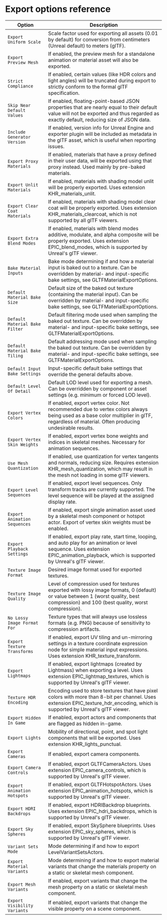 # Export options reference

Option                         | Description
-------------------------------| ----------------------------------------------------------------------------------------------------------------------------
`Export Uniform Scale`         | Scale factor used for exporting all assets (0.01 by default) for conversion from centimeters (Unreal default) to meters (glTF).
`Export Preview Mesh`          | If enabled, the preview mesh for a standalone animation or material asset will also be exported.
`Strict Compliance`            | If enabled, certain values (like HDR colors and light angles) will be truncated during export to strictly conform to the formal glTF specification.
`Skip Near Default Values`     | If enabled, floating-point-based JSON properties that are nearly equal to their default value will not be exported and thus regarded as exactly default, reducing size of JSON data.
`Include Generator Version`    | If enabled, version info for Unreal Engine and exporter plugin will be included as metadata in the glTF asset, which is useful when reporting issues.
`Export Proxy Materials`       | If enabled, materials that have a proxy defined in their user data, will be exported using that proxy instead. Used mainly by pre-baked materials.
`Export Unlit Materials`       | If enabled, materials with shading model unlit will be properly exported. Uses extension KHR_materials_unlit.
`Export Clear Coat Materials`  | If enabled, materials with shading model clear coat will be properly exported. Uses extension KHR_materials_clearcoat, which is not supported by all glTF viewers.
`Export Extra Blend Modes`     | If enabled, materials with blend modes additive, modulate, and alpha composite will be properly exported. Uses extension EPIC_blend_modes, which is supported by Unreal's glTF viewer.
`Bake Material Inputs`         | Bake mode determining if and how a material input is baked out to a texture. Can be overridden by material- and input-specific bake settings, see GLTFMaterialExportOptions.
`Default Material Bake Size`   | Default size of the baked out texture (containing the material input). Can be overridden by material- and input-specific bake settings, see GLTFMaterialExportOptions.
`Default Material Bake Filter` | Default filtering mode used when sampling the baked out texture. Can be overridden by material- and input-specific bake settings, see GLTFMaterialExportOptions.
`Default Material Bake Tiling` | Default addressing mode used when sampling the baked out texture. Can be overridden by material- and input-specific bake settings, see GLTFMaterialExportOptions.
`Default Input Bake Settings`  | Input-specific default bake settings that override the general defaults above.
`Default Level Of Detail`      | Default LOD level used for exporting a mesh. Can be overridden by component or asset settings (e.g. minimum or forced LOD level).
`Export Vertex Colors`         | If enabled, export vertex color. Not recommended due to vertex colors always being used as a base color multiplier in glTF, regardless of material. Often producing undesirable results.
`Export Vertex Skin Weights`   | If enabled, export vertex bone weights and indices in skeletal meshes. Necessary for animation sequences.
`Use Mesh Quantization`        | If enabled, use quantization for vertex tangents and normals, reducing size. Requires extension KHR_mesh_quantization, which may result in the mesh not loading in some glTF viewers.
`Export Level Sequences`       | If enabled, export level sequences. Only transform tracks are currently supported. The level sequence will be played at the assigned display rate.
`Export Animation Sequences`   | If enabled, export single animation asset used by a skeletal mesh component or hotspot actor. Export of vertex skin weights must be enabled.
`Export Playback Settings`     | If enabled, export play rate, start time, looping, and auto play for an animation or level sequence. Uses extension EPIC_animation_playback, which is supported by Unreal's glTF viewer.
`Texture Image Format`         | Desired image format used for exported textures.
`Texture Image Quality`        | Level of compression used for textures exported with lossy image formats, 0 (default) or value between 1 (worst quality, best compression) and 100 (best quality, worst compression).
`No Lossy Image Format For`    | Texture types that will always use lossless formats (e.g. PNG) because of sensitivity to compression artifacts.
`Export Texture Transforms`    | If enabled, export UV tiling and un-mirroring settings in a texture coordinate expression node for simple material input expressions. Uses extension KHR_texture_transform.
`Export Lightmaps`             | If enabled, export lightmaps (created by Lightmass) when exporting a level. Uses extension EPIC_lightmap_textures, which is supported by Unreal's glTF viewer.
`Texture HDR Encoding`         | Encoding used to store textures that have pixel colors with more than 8-bit per channel. Uses extension EPIC_texture_hdr_encoding, which is supported by Unreal's glTF viewer.
`Export Hidden In Game`        | If enabled, export actors and components that are flagged as hidden in-game.
`Export Lights`                | Mobility of directional, point, and spot light components that will be exported. Uses extension KHR_lights_punctual.
`Export Cameras`               | If enabled, export camera components.
`Export Camera Controls`       | If enabled, export GLTFCameraActors. Uses extension EPIC_camera_controls, which is supported by Unreal's glTF viewer.
`Export Animation Hotspots`    | If enabled, export GLTFHotspotActors. Uses extension EPIC_animation_hotspots, which is supported by Unreal's glTF viewer.
`Export HDRI Backdrops`        | If enabled, export HDRIBackdrop blueprints. Uses extension EPIC_hdri_backdrops, which is supported by Unreal's glTF viewer.
`Export Sky Spheres`           | If enabled, export SkySphere blueprints. Uses extension EPIC_sky_spheres, which is supported by Unreal's glTF viewer.
`Variant Sets Mode`            | Mode determining if and how to export LevelVariantSetsActors.
`Export Material Variants`     | Mode determining if and how to export material variants that change the materials property on a static or skeletal mesh component.
`Export Mesh Variants`         | If enabled, export variants that change the mesh property on a static or skeletal mesh component.
`Export Visibility Variants`   | If enabled, export variants that change the visible property on a scene component.
